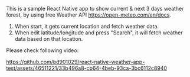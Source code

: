 This is a sample React Native app to show current & next 3 days weather forest, by using free Weather API https://open-meteo.com/en/docs.

1. When start, it gets current location and fetch weather data.
2. When edit latitude/longitude and press "Search", it will fetch weather data based on that location.

Please check following video:



https://github.com/bd901029/react-native-weather-app-test/assets/46511221/33b496a8-cb64-4beb-93ca-3bc6112c8940

